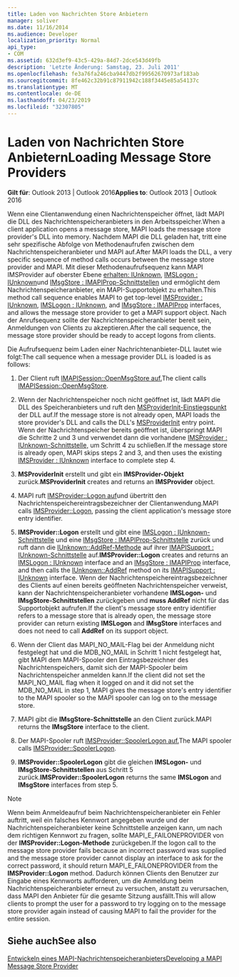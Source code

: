 ```yaml
---
title: Laden von Nachrichten Store Anbietern
manager: soliver
ms.date: 11/16/2014
ms.audience: Developer
localization_priority: Normal
api_type:
- COM
ms.assetid: 632d3ef9-43c5-429a-84d7-2dce543d49fb
description: 'Letzte Änderung: Samstag, 23. Juli 2011'
ms.openlocfilehash: fe3a76fa246cba9447db2f99562670973af183ab
ms.sourcegitcommit: 8fe462c32b91c87911942c188f3445e85a54137c
ms.translationtype: MT
ms.contentlocale: de-DE
ms.lasthandoff: 04/23/2019
ms.locfileid: "32307805"
---
```

# <a name="loading-message-store-providers"></a><span data-ttu-id="180f3-103">Laden von Nachrichten Store Anbietern</span><span class="sxs-lookup"><span data-stu-id="180f3-103">Loading Message Store Providers</span></span>

  
  
<span data-ttu-id="180f3-104">**Gilt für**: Outlook 2013 | Outlook 2016</span><span class="sxs-lookup"><span data-stu-id="180f3-104">**Applies to**: Outlook 2013 | Outlook 2016</span></span> 
  
<span data-ttu-id="180f3-105">Wenn eine Clientanwendung einen Nachrichtenspeicher öffnet, lädt MAPI die DLL des Nachrichtenspeicheranbieters in den Arbeitsspeicher.</span><span class="sxs-lookup"><span data-stu-id="180f3-105">When a client application opens a message store, MAPI loads the message store provider's DLL into memory.</span></span> <span data-ttu-id="180f3-106">Nachdem MAPI die DLL geladen hat, tritt eine sehr spezifische Abfolge von Methodenaufrufen zwischen dem Nachrichtenspeicheranbieter und MAPI auf.</span><span class="sxs-lookup"><span data-stu-id="180f3-106">After MAPI loads the DLL, a very specific sequence of method calls occurs between the message store provider and MAPI.</span></span> <span data-ttu-id="180f3-107">Mit dieser Methodenaufrufsequenz kann MAPI IMSProvider auf oberster Ebene [erhalten: IUnknown](imsprovideriunknown.md), [IMSLogon : IUnknown](imslogoniunknown.md)und [IMsgStore : IMAPIProp-Schnittstellen](imsgstoreimapiprop.md) und ermöglicht dem Nachrichtenspeicheranbieter, ein MAPI-Supportobjekt zu erhalten.</span><span class="sxs-lookup"><span data-stu-id="180f3-107">This method call sequence enables MAPI to get top-level [IMSProvider : IUnknown](imsprovideriunknown.md), [IMSLogon : IUnknown](imslogoniunknown.md), and [IMsgStore : IMAPIProp](imsgstoreimapiprop.md) interfaces, and allows the message store provider to get a MAPI support object.</span></span> <span data-ttu-id="180f3-108">Nach der Anrufsequenz sollte der Nachrichtenspeicheranbieter bereit sein, Anmeldungen von Clients zu akzeptieren.</span><span class="sxs-lookup"><span data-stu-id="180f3-108">After the call sequence, the message store provider should be ready to accept logons from clients.</span></span> 
  
<span data-ttu-id="180f3-109">Die Aufrufsequenz beim Laden einer Nachrichtenanbieter-DLL lautet wie folgt:</span><span class="sxs-lookup"><span data-stu-id="180f3-109">The call sequence when a message provider DLL is loaded is as follows:</span></span>
  
1. <span data-ttu-id="180f3-110">Der Client ruft [IMAPISession::OpenMsgStore auf.](imapisession-openmsgstore.md)</span><span class="sxs-lookup"><span data-stu-id="180f3-110">The client calls [IMAPISession::OpenMsgStore](imapisession-openmsgstore.md).</span></span>
    
2. <span data-ttu-id="180f3-111">Wenn der Nachrichtenspeicher noch nicht geöffnet ist, lädt MAPI die DLL des Speicheranbieters und ruft den [MSProviderInit-Einstiegspunkt](msproviderinit.md) der DLL auf.</span><span class="sxs-lookup"><span data-stu-id="180f3-111">If the message store is not already open, MAPI loads the store provider's DLL and calls the DLL's [MSProviderInit](msproviderinit.md) entry point.</span></span> <span data-ttu-id="180f3-112">Wenn der Nachrichtenspeicher bereits geöffnet ist, überspringt MAPI die Schritte 2 und 3 und verwendet dann die vorhandene [IMSProvider : IUnknown-Schnittstelle,](imsprovideriunknown.md) um Schritt 4 zu schließen.</span><span class="sxs-lookup"><span data-stu-id="180f3-112">If the message store is already open, MAPI skips steps 2 and 3, and then uses the existing [IMSProvider : IUnknown](imsprovideriunknown.md) interface to complete step 4.</span></span> 
    
3. <span data-ttu-id="180f3-113">**MSProviderInit** erstellt und gibt ein **IMSProvider-Objekt** zurück.</span><span class="sxs-lookup"><span data-stu-id="180f3-113">**MSProviderInit** creates and returns an **IMSProvider** object.</span></span> 
    
4. <span data-ttu-id="180f3-114">MAPI ruft [IMSProvider::Logon auf](imsprovider-logon.md)und übertritt den Nachrichtenspeichereintragsbezeichner der Clientanwendung.</span><span class="sxs-lookup"><span data-stu-id="180f3-114">MAPI calls [IMSProvider::Logon](imsprovider-logon.md), passing the client application's message store entry identifier.</span></span>
    
5. <span data-ttu-id="180f3-115">**IMSProvider::Logon** erstellt und gibt eine [IMSLogon : IUnknown-Schnittstelle](imslogoniunknown.md) und eine [IMsgStore : IMAPIProp-Schnittstelle](imsgstoreimapiprop.md) zurück und ruft dann die [IUnknown::AddRef-Methode](https://msdn.microsoft.com/library/b4316efd-73d4-4995-b898-8025a316ba63%28Office.15%29.aspx) auf ihrer [IMAPISupport : IUnknown-Schnittstelle](imapisupportiunknown.md) auf.</span><span class="sxs-lookup"><span data-stu-id="180f3-115">**IMSProvider::Logon** creates and returns an [IMSLogon : IUnknown](imslogoniunknown.md) interface and an [IMsgStore : IMAPIProp](imsgstoreimapiprop.md) interface, and then calls the [IUnknown::AddRef](https://msdn.microsoft.com/library/b4316efd-73d4-4995-b898-8025a316ba63%28Office.15%29.aspx) method on its [IMAPISupport : IUnknown](imapisupportiunknown.md) interface.</span></span> <span data-ttu-id="180f3-116">Wenn der Nachrichtenspeichereintragsbezeichner des Clients auf einen bereits geöffneten Nachrichtenspeicher verweist, kann der Nachrichtenspeicheranbieter vorhandene **IMSLogon-** und **IMsgStore-Schnittstellen** zurückgeben und **muss AddRef** nicht für das Supportobjekt aufrufen.</span><span class="sxs-lookup"><span data-stu-id="180f3-116">If the client's message store entry identifier refers to a message store that is already open, the message store provider can return existing **IMSLogon** and **IMsgStore** interfaces and does not need to call **AddRef** on its support object.</span></span> 
    
6. <span data-ttu-id="180f3-117">Wenn der Client das MAPI_NO_MAIL-Flag bei der Anmeldung nicht festgelegt hat und die MDB_NO_MAIL in Schritt 1 nicht festgelegt hat, gibt MAPI dem MAPI-Spooler den Eintragsbezeichner des Nachrichtenspeichers, damit sich der MAPI-Spooler beim Nachrichtenspeicher anmelden kann.</span><span class="sxs-lookup"><span data-stu-id="180f3-117">If the client did not set the MAPI_NO_MAIL flag when it logged on and it did not set the MDB_NO_MAIL in step 1, MAPI gives the message store's entry identifier to the MAPI spooler so the MAPI spooler can log on to the message store.</span></span>
    
7. <span data-ttu-id="180f3-118">MAPI gibt die **IMsgStore-Schnittstelle** an den Client zurück.</span><span class="sxs-lookup"><span data-stu-id="180f3-118">MAPI returns the **IMsgStore** interface to the client.</span></span> 
    
8. <span data-ttu-id="180f3-119">Der MAPI-Spooler ruft [IMSProvider::SpoolerLogon auf.](imsprovider-spoolerlogon.md)</span><span class="sxs-lookup"><span data-stu-id="180f3-119">The MAPI spooler calls [IMSProvider::SpoolerLogon](imsprovider-spoolerlogon.md).</span></span>
    
9. <span data-ttu-id="180f3-120">**IMSProvider::SpoolerLogon** gibt die gleichen **IMSLogon-** und **IMsgStore-Schnittstellen** aus Schritt 5 zurück.</span><span class="sxs-lookup"><span data-stu-id="180f3-120">**IMSProvider::SpoolerLogon** returns the same **IMSLogon** and **IMsgStore** interfaces from step 5.</span></span> 
    
> [!NOTE]
> <span data-ttu-id="180f3-121">Wenn beim Anmeldeaufruf beim Nachrichtenspeicheranbieter ein Fehler auftritt, weil ein falsches Kennwort angegeben wurde und der Nachrichtenspeicheranbieter keine Schnittstelle anzeigen kann, um nach dem richtigen Kennwort zu fragen, sollte MAPI_E_FAILONEPROVIDER von der **IMSProvider::Logon-Methode** zurückgeben.</span><span class="sxs-lookup"><span data-stu-id="180f3-121">If the logon call to the message store provider fails because an incorrect password was supplied and the message store provider cannot display an interface to ask for the correct password, it should return MAPI_E_FAILONEPROVIDER from the **IMSProvider::Logon** method.</span></span> <span data-ttu-id="180f3-122">Dadurch können Clients den Benutzer zur Eingabe eines Kennworts aufforderen, um die Anmeldung beim Nachrichtenspeicheranbieter erneut zu versuchen, anstatt zu verursachen, dass MAPI den Anbieter für die gesamte Sitzung ausfällt.</span><span class="sxs-lookup"><span data-stu-id="180f3-122">This will allow clients to prompt the user for a password to try logging on to the message store provider again instead of causing MAPI to fail the provider for the entire session.</span></span> 
  
## <a name="see-also"></a><span data-ttu-id="180f3-123">Siehe auch</span><span class="sxs-lookup"><span data-stu-id="180f3-123">See also</span></span>



[<span data-ttu-id="180f3-124">Entwickeln eines MAPI-Nachrichtenspeicheranbieters</span><span class="sxs-lookup"><span data-stu-id="180f3-124">Developing a MAPI Message Store Provider</span></span>](developing-a-mapi-message-store-provider.md)

